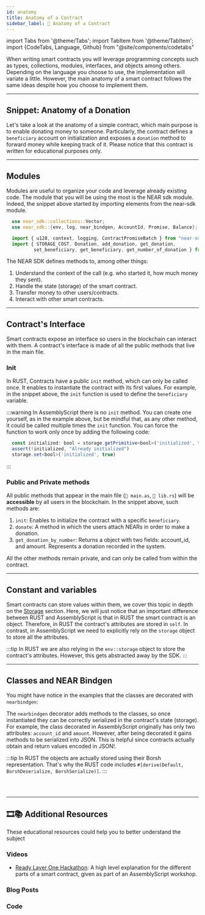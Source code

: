 ```yaml
---
id: anatomy
title: Anatomy of a Contract
sidebar_label: 🧠 Anatomy of a Contract
---
```

import Tabs from '@theme/Tabs';
import TabItem from '@theme/TabItem';
import {CodeTabs, Language, Github} from "@site/components/codetabs"


When writing smart contracts you will leverage programming concepts such as types, collections, modules, interfaces, and objects among others. Depending on the language you choose to use, the implementation will variate a little. However, the main anatomy of a smart contract follows the same ideas despite how you choose to implement them.

---

## Snippet: Anatomy of a Donation

Let's take a look at the anatomy of a simple contract, which main purpose is to enable donating money to someone. Particularly, the contract defines a `beneficiary` account on initialization and exposes a `donation` method to forward money while keeping track of it. Please notice that this contract is written for educational purposes only.

<CodeTabs>
  <Language value="🦀 - Rust" language="rust">
    <Github fname="lib.rs"
            url="https://github.com/near-examples/docs-examples/blob/main/donation-rs/contract/src/lib.rs"
            start="1" end="54" />
    <Github fname="model.rs"
            url="https://github.com/near-examples/docs-examples/blob/main/donation-rs/contract/src/model.rs" />
  </Language>
  <Language value="🚀 - AssemblyScript" language="ts">
    <Github fname="index.ts"
            url="https://github.com/near-examples/docs-examples/blob/main/donation-as/contract/assembly/index.ts"/>
    <Github fname="model.ts"
            url="https://github.com/near-examples/docs-examples/blob/main/donation-as/contract/assembly/model.ts" />
  </Language>
</CodeTabs>

---

## Modules
Modules are useful to organize your code and leverage already existing code. The module that you will be using the most is the NEAR sdk module. Indeed, the snippet above started by importing elements from the near-sdk module. 

<Tabs className="language-tabs" groupId="code-tabs">
  <TabItem value={0} label="🦀 - Rust">

  ```rust
    use near_sdk::collections::Vector;
    use near_sdk::{env, log, near_bindgen, AccountId, Promise, Balance};
  ```

  </TabItem>

  <TabItem value={1} label="🚀 - AssemblyScript">

  ```ts
    import { u128, context, logging, ContractPromiseBatch } from "near-sdk-as";
    import { STORAGE_COST, Donation, add_donation, get_donation,
            set_beneficiary, get_beneficiary, get_number_of_donation } from "./model";
  ```

  </TabItem>
</Tabs>

The NEAR SDK defines methods to, among other things:

1. Understand the context of the call (e.g. who started it, how much money they sent).
2. Handle the state (storage) of the smart contract.
3. Transfer money to other users/contracts.
4. Interact with other smart contracts.

---
## Contract's Interface
Smart contracts expose an interface so users in the blockchain can interact with them. A contract's interface is made of all the public methods that live in the main file.

### Init
In RUST, Contracts have a public `init` method, which can only be called once. It enables to instantiate the contract with its first values. For example, in the snippet above,
the `init` function is used to define the `beneficiary` variable.

:::warning
In AssemblyScript there is no `init` method. You can create one yourself, as in the example above, but be mindful that, as any other method, it could be called multiple times the `init` function. You can force the function to work only once by adding the following code:

```ts
  const initialized: bool = storage.getPrimitive<bool>('initialized', false)
  assert(!initialized, "Already initialized")
  storage.set<bool>('initialized', true)
```
:::

### Public and Private methods
All public methods that appear in the main file (`🚀 main.as`, `🦀 lib.rs`) will be **accessible** by all users in the blockchain. In the snippet above, such methods are:

1. `init`: Enables to initialize the contract with a specific `beneficiary`.
2. `donate`: A method in which the users attach NEARs in order to make a donation.
3. `get_donation_by_number`: Returns a object with two fields: account_id, and amount. Represents a donation recorded in the system.

All the other methods remain private, and can only be called from within the contract.

---

## Constant and variables

Smart contracts can store values within them, we cover this topic in depth on the [Storage](../storage.md) section. Here, we will just notice that an important difference between RUST and AssemblyScript is that in RUST the smart contract is an object. Therefore, in RUST the contract's attributes are stored in `self`. In contrast, in AssemblyScript we need to explicitly rely on the `storage` object to store all the attributes.

:::tip
In RUST we are also relying in the `env::storage` object to store the contract's attributes. However, this gets abstracted away by the SDK.
:::

---

## Classes and NEAR Bindgen

You might have notice in the examples that the classes are decorated with `nearbindgen`:

<CodeTabs>
  <Language value="🦀 - Rust" language="rust">
    <Github url="https://github.com/near-examples/docs-examples/blob/main/donation-rs/contract/src/model.rs" start="8" end="20" />
  </Language>
  <Language value="🚀 - AssemblyScript" language="ts">
    <Github url="https://github.com/near-examples/docs-examples/blob/main/donation-as/contract/assembly/model.ts" start="4" end="10"/>
  </Language>
</CodeTabs>

The `nearbindgen` decorator adds methods to the classes, so once instantiated they can be correctly serialized in the contract's state (storage). For example, the class decorated in AssemblyScript originally has only two attributes: `account_id` and `amount`. However, after being decorated it gains methods to be serialized into JSON. This is helpful since contracts actually obtain and return values encoded in JSON!.

:::tip
In RUST the objects are actually stored using their Borsh representation. That's why the RUST code includes `#[derive(Default, BorshDeserialize, BorshSerialize)]`.
:::

### &nbsp;
---
## 🎞️📚 Additional Resources
These educational resources could help you to better understand the subject
### Videos
- [Ready Layer One Hackathon](https://www.youtube.com/watch?v=2mRpIRJ8IK0): A high level explanation for the different parts of a smart contract, given as part of an AssemblyScript workshop.

### Blog Posts

### Code
